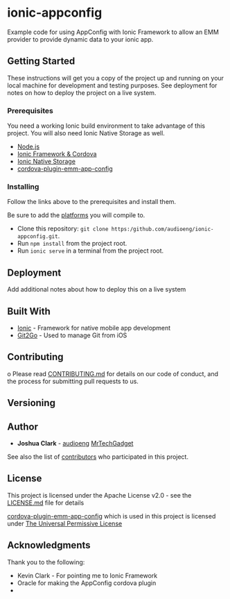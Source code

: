 # ionic-appconfig
Example code for using AppConfig with Ionic Framework to allow an EMM provider to provide dynamic data to your ionic app.

## Getting Started

These instructions will get you a copy of the project up and running on your local machine for development and testing purposes. See deployment for notes on how to deploy the project on a live system.

### Prerequisites

You need a working Ionic build environment to take advantage of this project.
You will also need Ionic Native Storage as well. 


* [Node.js](https://nodejs.org/en/)
* [Ionic Framework & Cordova](http://ionicframework.com/getting-started/)
* [Ionic Native Storage](http://ionicframework.com/docs/native/native-storage/)
* [cordova-plugin-emm-app-config](https://github.com/oracle/cordova-plugin-emm-app-config)



### Installing

Follow the links above to the prerequisites and install them. 

Be sure to add the [platforms](http://ionicframework.com/docs/cli/platform/) you will compile to.

* Clone this repository: `git clone https:/github.com/audioeng/ionic-appconfig.git`.
* Run `npm install` from the project root.
* Run `ionic serve` in a terminal from the project root.


## Deployment

Add additional notes about how to deploy this on a live system

## Built With

* [Ionic](http://ionicframework.com) - Framework for native mobile app development
* [Git2Go](http://git2go.com) - Used to manage Git from iOS

## Contributing
o
Please read [CONTRIBUTING.md](https://gist.github.com/PurpleBooth/b24679402957c63ec426) for details on our code of conduct, and the process for submitting pull requests to us.

## Versioning

## Author

* **Joshua Clark** - [audioeng](https://github.com/audioeng) [MrTechGadget](http://mrtechgadget.com/)

See also the list of [contributors](https://github.com/audioeng/ionic-appconfig/contributors) who participated in this project.

## License

This project is licensed under the Apache License v2.0 - see the [LICENSE.md](LICENSE.md) file for details

[cordova-plugin-emm-app-config](https://github.com/oracle/cordova-plugin-emm-app-config) which is used in this project is licensed under [The Universal Permissive License](https://opensource.org/licenses/UPL)

## Acknowledgments
Thank you to the following:
* Kevin Clark - For pointing me to Ionic Framework
* Oracle for making the AppConfig cordova plugin
* 
